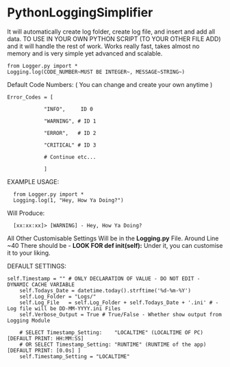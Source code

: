 # PythonLoggingSimplifier
It will automatically create log folder, create log file, and insert and add all data. 
TO USE IN YOUR OWN PYTHON SCRIPT (TO YOUR OTHER FILE ADD)
and it will handle the rest of work. Works really fast,
takes almost no memory and is very simple yet advanced and scalable.

    from Logger.py import *
    Logging.log(CODE_NUMBER~MUST BE INTEGER~, MESSAGE~STRING~) 

Default Code Numbers:
( You can change and create your own anytime )
                
    Error_Codes = [
                
                "INFO",     ID 0

                "WARNING", # ID 1
                
                "ERROR",   # ID 2
                
                "CRITICAL" # ID 3
                
                # Continue etc...
                
                ]


EXAMPLE USAGE:

      from Logger.py import *
      Logging.log(1, "Hey, How Ya Doing?") 
      

Will Produce:

      [xx:xx:xx]> [WARNING] - Hey, How Ya Doing?
      
All Other Customisable Settings Will be in the **Logging.py** File.
Around Line ~40 There should be - **LOOK FOR def __init__(self):** 
Under it, you can customise it to your liking.



DEFAULT SETTINGS:

    self.Timestamp = "" # ONLY DECLARATION OF VALUE - DO NOT EDIT - DYNAMIC CACHE VARIABLE
		self.Todays_Date = datetime.today().strftime('%d-%m-%Y')
		self.Log_Folder = "Logs/"
		self.Log_File   = self.Log_Folder + self.Todays_Date + '.ini' # - Log file will be DD-MM-YYYY.ini Files 
		self.Verbose_Output = True # True/False - Whether show output from Logging Module
		
		# SELECT Timestamp_Setting:    "LOCALTIME" (LOCALTIME OF PC)  [DEFAULT PRINT: HH:MM:SS]
		# OR SELECT Timestamp_Setting: "RUNTIME" (RUNTIME of the app) [DEFAULT PRINT: [0.0s] ]
		self.Timestamp_Setting = "LOCALTIME"
